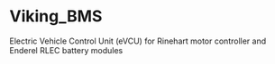 Viking_BMS
==========

Electric Vehicle Control Unit (eVCU) for Rinehart motor controller and Enderel RLEC battery modules

